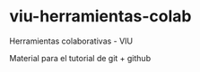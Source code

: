 # viu-herramientas-colab

Herramientas colaborativas - VIU

Material para el tutorial de git + github
